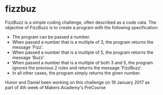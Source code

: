# fizzbuz

FizzBuzz is a simple coding challenge, often described as a code cata. The objective of FizzBuzz is to create a program with the following specification:

* The program can be passed a number.
* When passed a number that is a multiple of 3, the program returns the message 'Fizz'.
* When passed a number that is a multiple of 5, the program returns the message 'Buzz'.
* When passed a number that is a multiple of both 3 and 5, the program ignores the previous 2 rules and returns the message 'FizzBuzz'.
* In all other cases, the program simply returns the given number.

Hunor and Daniel been working on this challenge on 19 January 2017 as part of 4th week of Makers Academy's PreCourse
